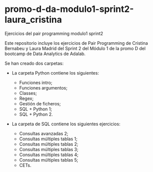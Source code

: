 # promo-d-da-modulo1-sprint2-laura_cristina
Ejercicios del pair programming modulo1 sprint2

Este repositorio incluye los ejercicios de Pair Programming de Cristina Bernabeu y Laura Madrid del Sprint 2 del Módulo 1 de la promo D del bootcamp de Data Analytics de Adalab.

Se han creado dos carpetas:

   - La carpeta Python contiene los siguientes:
      - Funciones intro;
      - Funciones argumentos;
      - Classes;
      - Regex;
      - Gestión de ficheros;
      - SQL + Python 1;
      - SQL + Python 2.
      
      
   - La carpeta de SQL contiene los siguientes ejercicios:
      - Consultas avanzadas 2;
      - Consultas múltiples tablas 1;
      - Consultas múltiples tablas 2; 
      - Consultas múltiples tablas 3;
      - Consultas múltiples tablas 4;
      - Consultas múltiples tablas 5;
      - CETs.



